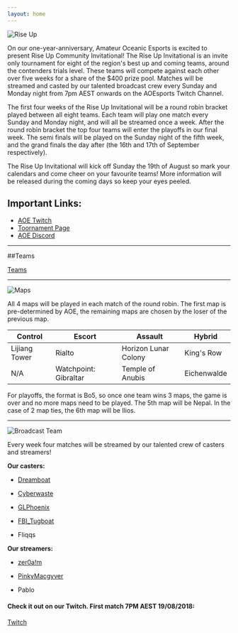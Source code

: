 ```yaml
---
layout: home
---
```



![Rise Up](https://i.imgur.com/CEQkGoI.png)


On our one-year-anniversary, Amateur Oceanic Esports is excited to present Rise Up Community Invitational! The Rise Up Invitational is an invite only tournament for eight of the region's best up and coming teams, around the contenders trials level. These teams will compete against each other over five weeks for a share of the $400 prize pool. Matches will be streamed and casted by our talented broadcast crew every Sunday and Monday night from 7pm AEST onwards on  the AOEsports Twitch Channel.

The first four weeks of the Rise Up Invitational will be a round robin bracket played between all eight teams. Each team will play one match every Sunday and Monday night, and will all be streamed once a week. After the round robin bracket the top four teams will enter the playoffs in our final week. The semi finals will be played on the Sunday night of the fifth week, and the grand finals the day after (the 16th and 17th of September respectively).

The Rise Up Invitational will kick off Sunday the 19th of August so mark your calendars and come cheer on your favourite teams! More information will be released during the coming days so keep your eyes peeled.

## Important Links:

* [AOE Twitch](https://twitch.tv/aoesports)
* [Toornament Page](https://www.toornament.com/tournaments/1705417810959130624/information?_locale=en_US)
* [AOE Discord](https://discord.gg/NmFWdUj)

* * *

##Teams

[Teams](https://puu.sh/Bf8cj/8849784a3a.png) 

* * *

![Maps](https://i.imgur.com/49zHVlZ.png)

All 4 maps will be played in each match of the round robin. The first map is pre-determined by AOE, the remaining maps are chosen by the loser of the previous map. 

Control | Escort | Assault | Hybrid
------------ | ------------- | ------------ | -------------
Lijiang Tower | Rialto | Horizon Lunar Colony  | King's Row
N/A | Watchpoint: Gibraltar | Temple of Anubis | Eichenwalde
 

For playoffs, the format is Bo5, so once one team wins 3 maps, the game is over and no more maps need to be played. The 5th map will be Nepal. In the case of 2 map ties, the 6th map will be Ilios.

* * *


![Broadcast Team](https://i.imgur.com/Bt2zY48.png)

Every week four matches will be streamed by our talented crew of casters and streamers!

**Our casters:**
* [Dreamboat](https://twitter.com/Dreamboatcasts/)

* [Cyberwaste](https://twitter.com/iAmCyberwaste/)

* [GLPhoenix](https://twitter.com/GLPhoenix/)

* [FBI_Tugboat](https://twitter.com/FBI_Tugboat/)

* Fliqqs

**Our streamers:**
* [zer0a!m](https://www.twitter.com/zer0aim)

* [PinkyMacgyver](https://twitter.com/PinkyMacgyver/)

* Pablo


#### Check it out on our Twitch. First match 7PM AEST 19/08/2018:
[Twitch](https://twitch.tv/AOEsports)
